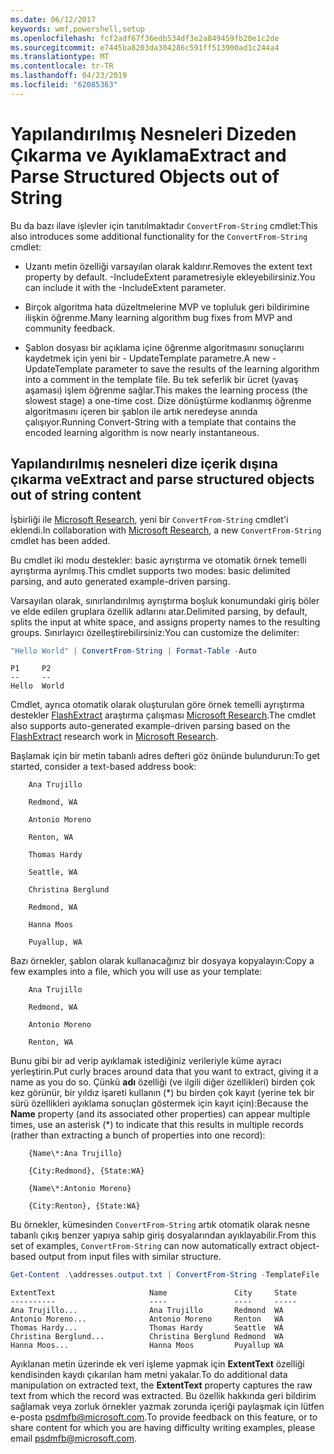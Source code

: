 ```yaml
---
ms.date: 06/12/2017
keywords: wmf,powershell,setup
ms.openlocfilehash: fcf2adf67f36edb534df3e2a849459fb20e1c2de
ms.sourcegitcommit: e7445ba8203da304286c591ff513900ad1c244a4
ms.translationtype: MT
ms.contentlocale: tr-TR
ms.lasthandoff: 04/23/2019
ms.locfileid: "62085363"
---
```

# <a name="extract-and-parse-structured-objects-out-of-string"></a><span data-ttu-id="50354-102">Yapılandırılmış Nesneleri Dizeden Çıkarma ve Ayıklama</span><span class="sxs-lookup"><span data-stu-id="50354-102">Extract and Parse Structured Objects out of String</span></span>

<span data-ttu-id="50354-103">Bu da bazı ilave işlevler için tanıtılmaktadır `ConvertFrom-String` cmdlet:</span><span class="sxs-lookup"><span data-stu-id="50354-103">This also introduces some additional functionality for the `ConvertFrom-String` cmdlet:</span></span>

- <span data-ttu-id="50354-104">Uzantı metin özelliği varsayılan olarak kaldırır.</span><span class="sxs-lookup"><span data-stu-id="50354-104">Removes the extent text property by default.</span></span> <span data-ttu-id="50354-105">-IncludeExtent parametresiyle ekleyebilirsiniz.</span><span class="sxs-lookup"><span data-stu-id="50354-105">You can include it with the -IncludeExtent parameter.</span></span>

- <span data-ttu-id="50354-106">Birçok algoritma hata düzeltmelerine MVP ve topluluk geri bildirimine ilişkin öğrenme.</span><span class="sxs-lookup"><span data-stu-id="50354-106">Many learning algorithm bug fixes from MVP and community feedback.</span></span>

- <span data-ttu-id="50354-107">Şablon dosyası bir açıklama içine öğrenme algoritmasını sonuçlarını kaydetmek için yeni bir - UpdateTemplate parametre.</span><span class="sxs-lookup"><span data-stu-id="50354-107">A new -UpdateTemplate parameter to save the results of the learning algorithm into a comment in the template file.</span></span> <span data-ttu-id="50354-108">Bu tek seferlik bir ücret (yavaş aşaması) işlem öğrenme sağlar.</span><span class="sxs-lookup"><span data-stu-id="50354-108">This makes the learning process (the slowest stage) a one-time cost.</span></span> <span data-ttu-id="50354-109">Dize dönüştürme kodlanmış öğrenme algoritmasını içeren bir şablon ile artık neredeyse anında çalışıyor.</span><span class="sxs-lookup"><span data-stu-id="50354-109">Running Convert-String with a template that contains the encoded learning algorithm is now nearly instantaneous.</span></span>

## <a name="extract-and-parse-structured-objects-out-of-string-content"></a><span data-ttu-id="50354-110">Yapılandırılmış nesneleri dize içerik dışına çıkarma ve</span><span class="sxs-lookup"><span data-stu-id="50354-110">Extract and parse structured objects out of string content</span></span>

<span data-ttu-id="50354-111">İşbirliği ile [Microsoft Research](https://www.microsoft.com/en-us/research/?from=http%3A%2F%2Fresearch.microsoft.com%2F), yeni bir `ConvertFrom-String` cmdlet'i eklendi.</span><span class="sxs-lookup"><span data-stu-id="50354-111">In collaboration with [Microsoft Research](https://www.microsoft.com/en-us/research/?from=http%3A%2F%2Fresearch.microsoft.com%2F), a new `ConvertFrom-String` cmdlet has been added.</span></span>

<span data-ttu-id="50354-112">Bu cmdlet iki modu destekler: basic ayrıştırma ve otomatik örnek temelli ayrıştırma ayrılmış.</span><span class="sxs-lookup"><span data-stu-id="50354-112">This cmdlet supports two modes: basic delimited parsing, and auto generated example-driven parsing.</span></span>

<span data-ttu-id="50354-113">Varsayılan olarak, sınırlandırılmış ayrıştırma boşluk konumundaki giriş böler ve elde edilen gruplara özellik adlarını atar.</span><span class="sxs-lookup"><span data-stu-id="50354-113">Delimited parsing, by default, splits the input at white space, and assigns property names to the resulting groups.</span></span> <span data-ttu-id="50354-114">Sınırlayıcı özelleştirebilirsiniz:</span><span class="sxs-lookup"><span data-stu-id="50354-114">You can customize the delimiter:</span></span>

```powershell
"Hello World" | ConvertFrom-String | Format-Table -Auto
```

```output
P1     P2
--     --
Hello  World
```

<span data-ttu-id="50354-115">Cmdlet, ayrıca otomatik olarak oluşturulan göre örnek temelli ayrıştırma destekler [FlashExtract](https://www.microsoft.com/en-us/research/publication/flashextract-framework-data-extraction-examples/?from=http%3A%2F%2Fresearch.microsoft.com%2Fen-us%2Fum%2Fpeople%2Fsumitg%2Fflashextract.html) araştırma çalışması [Microsoft Research](https://www.microsoft.com/en-us/research/?from=http%3A%2F%2Fresearch.microsoft.com%2F).</span><span class="sxs-lookup"><span data-stu-id="50354-115">The cmdlet also supports auto-generated example-driven parsing based on the [FlashExtract](https://www.microsoft.com/en-us/research/publication/flashextract-framework-data-extraction-examples/?from=http%3A%2F%2Fresearch.microsoft.com%2Fen-us%2Fum%2Fpeople%2Fsumitg%2Fflashextract.html) research work in [Microsoft Research](https://www.microsoft.com/en-us/research/?from=http%3A%2F%2Fresearch.microsoft.com%2F).</span></span>

<span data-ttu-id="50354-116">Başlamak için bir metin tabanlı adres defteri göz önünde bulundurun:</span><span class="sxs-lookup"><span data-stu-id="50354-116">To get started, consider a text-based address book:</span></span>

```
    Ana Trujillo

    Redmond, WA

    Antonio Moreno

    Renton, WA

    Thomas Hardy

    Seattle, WA

    Christina Berglund

    Redmond, WA

    Hanna Moos

    Puyallup, WA
```

<span data-ttu-id="50354-117">Bazı örnekler, şablon olarak kullanacağınız bir dosyaya kopyalayın:</span><span class="sxs-lookup"><span data-stu-id="50354-117">Copy a few examples into a file, which you will use as your template:</span></span>

```
    Ana Trujillo

    Redmond, WA

    Antonio Moreno

    Renton, WA
```

<span data-ttu-id="50354-118">Bunu gibi bir ad verip ayıklamak istediğiniz verileriyle küme ayracı yerleştirin.</span><span class="sxs-lookup"><span data-stu-id="50354-118">Put curly braces around data that you want to extract, giving it a name as you do so.</span></span> <span data-ttu-id="50354-119">Çünkü **adı** özelliği (ve ilgili diğer özellikleri) birden çok kez görünür, bir yıldız işareti kullanın (\*) bu birden çok kayıt (yerine tek bir sürü özellikleri ayıklama sonuçları göstermek için kayıt için):</span><span class="sxs-lookup"><span data-stu-id="50354-119">Because the **Name** property (and its associated other properties) can appear multiple times, use an asterisk (\*) to indicate that this results in multiple records (rather than extracting a bunch of properties into one record):</span></span>

```
    {Name\*:Ana Trujillo}

    {City:Redmond}, {State:WA}

    {Name\*:Antonio Moreno}

    {City:Renton}, {State:WA}
```

<span data-ttu-id="50354-120">Bu örnekler, kümesinden `ConvertFrom-String` artık otomatik olarak nesne tabanlı çıkış benzer yapıya sahip giriş dosyalarından ayıklayabilir.</span><span class="sxs-lookup"><span data-stu-id="50354-120">From this set of examples, `ConvertFrom-String` can now automatically extract object-based output from input files with similar structure.</span></span>

```powershell
Get-Content .\addresses.output.txt | ConvertFrom-String -TemplateFile .\addresses.template.txt | Format-Table -Auto
```

```output
ExtentText                     Name               City     State
----------                     ----               ----     -----
Ana Trujillo...                Ana Trujillo       Redmond  WA
Antonio Moreno...              Antonio Moreno     Renton   WA
Thomas Hardy...                Thomas Hardy       Seattle  WA
Christina Berglund...          Christina Berglund Redmond  WA
Hanna Moos...                  Hanna Moos         Puyallup WA
```

<span data-ttu-id="50354-121">Ayıklanan metin üzerinde ek veri işleme yapmak için **ExtentText** özelliği kendisinden kaydı çıkarılan ham metni yakalar.</span><span class="sxs-lookup"><span data-stu-id="50354-121">To do additional data manipulation on extracted text, the **ExtentText** property captures the raw text from which the record was extracted.</span></span> <span data-ttu-id="50354-122">Bu özellik hakkında geri bildirim sağlamak veya zorluk örnekler yazmak zorunda içeriği paylaşmak için lütfen e-posta <psdmfb@microsoft.com>.</span><span class="sxs-lookup"><span data-stu-id="50354-122">To provide feedback on this feature, or to share content for which you are having difficulty writing examples, please email <psdmfb@microsoft.com>.</span></span>
